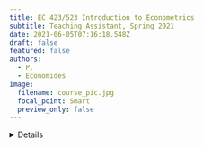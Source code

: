 ```yaml
---
title: EC 423/523 Introduction to Econometrics
subtitle: Teaching Assistant, Spring 2021
date: 2021-06-05T07:16:18.548Z
draft: false
featured: false
authors:
  - P.
  - Economides
image:
  filename: course_pic.jpg
  focal_point: Smart
  preview_only: false
---
```


<details>
Application of classical statistical techniques of estimation, hypothesis testing, and regression to economic models. Includes laboratory section in Social Science Instructional Laboratory which teaches students how to code in R and prepare basic econometric analyses.
Provided direct `R` lessons on a weekly basis. 
I have since handed these lessons on to other teaching assistants in an effort to streamline the process.
